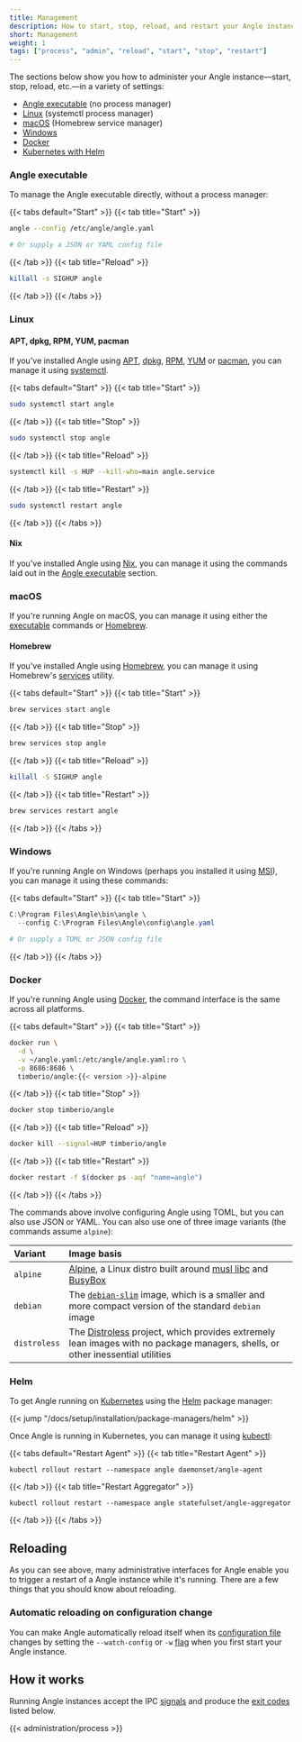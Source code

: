 ```yaml
---
title: Management
description: How to start, stop, reload, and restart your Angle instance
short: Management
weight: 1
tags: ["process", "admin", "reload", "start", "stop", "restart"]
---
```


The sections below show you how to administer your Angle instance—start, stop, reload, etc.—in a variety of settings:

* [Angle executable](#angle-executable) (no process manager)
* [Linux](#linux) (systemctl process manager)
* [macOS](#macos) (Homebrew service manager)
* [Windows](#windows)
* [Docker](#docker)
* [Kubernetes with Helm](#helm)

### Angle executable

To manage the Angle executable directly, without a process manager:

{{< tabs default="Start" >}}
{{< tab title="Start" >}}

```bash
angle --config /etc/angle/angle.yaml

# Or supply a JSON or YAML config file
```

{{< /tab >}}
{{< tab title="Reload" >}}

```bash
killall -s SIGHUP angle
```

{{< /tab >}}
{{< /tabs >}}

### Linux

#### APT, dpkg, RPM, YUM, pacman

If you've installed Angle using [APT], [dpkg], [RPM], [YUM] or [pacman], you can manage it using [systemctl].

{{< tabs default="Start" >}}
{{< tab title="Start" >}}

```bash
sudo systemctl start angle
```

{{< /tab >}}
{{< tab title="Stop" >}}

```bash
sudo systemctl stop angle
```

{{< /tab >}}
{{< tab title="Reload" >}}

```bash
systemctl kill -s HUP --kill-who=main angle.service
```

{{< /tab >}}
{{< tab title="Restart" >}}

```bash
sudo systemctl restart angle
```

{{< /tab >}}
{{< /tabs >}}

#### Nix

If you've installed Angle using [Nix], you can manage it using the commands laid out in the [Angle
executable](#angle-executable) section.

### macOS

If you're running Angle on macOS, you can manage it using either the [executable](#angle-executable) commands or
[Homebrew](#homebrew).

#### Homebrew

If you've installed Angle using [Homebrew], you can manage it using Homebrew's [services][brew_services] utility.

{{< tabs default="Start" >}}
{{< tab title="Start" >}}

```bash
brew services start angle
```

{{< /tab >}}
{{< tab title="Stop" >}}

```bash
brew services stop angle
```

{{< /tab >}}
{{< tab title="Reload" >}}

```bash
killall -S SIGHUP angle
```

{{< /tab >}}
{{< tab title="Restart" >}}

```bash
brew services restart angle
```

{{< /tab >}}
{{< /tabs >}}

### Windows

If you're running Angle on Windows (perhaps you installed it using [MSI]), you can manage it using these commands:

{{< tabs default="Start" >}}
{{< tab title="Start" >}}

```powershell
C:\Program Files\Angle\bin\angle \
  --config C:\Program Files\Angle\config\angle.yaml

# Or supply a TOML or JSON config file
```

{{< /tab >}}
{{< /tabs >}}

### Docker

If you're running Angle using [Docker], the command interface is the same across all platforms.

{{< tabs default="Start" >}}
{{< tab title="Start" >}}

```bash
docker run \
  -d \
  -v ~/angle.yaml:/etc/angle/angle.yaml:ro \
  -p 8686:8686 \
  timberio/angle:{{< version >}}-alpine
```

{{< /tab >}}
{{< tab title="Stop" >}}

```bash
docker stop timberio/angle
```

{{< /tab >}}
{{< tab title="Reload" >}}

```bash
docker kill --signal=HUP timberio/angle
```

{{< /tab >}}
{{< tab title="Restart" >}}

```bash
docker restart -f $(docker ps -aqf "name=angle")
```

{{< /tab >}}
{{< /tabs >}}

The commands above involve configuring Angle using TOML, but you can also use JSON or YAML. You can also use one of
three image variants (the commands assume `alpine`):

Variant | Image basis
:-------|:-----------
`alpine` | [Alpine](https://hub.docker.com/_/alpine), a Linux distro built around [musl libc](https://www.musl-libc.org) and [BusyBox](https://busybox.net)
`debian` | The [`debian-slim`](https://hub.docker.com/_/debian) image, which is a smaller and more compact version of the standard `debian` image
`distroless` | The [Distroless](https://github.com/GoogleContainerTools/distroless) project, which provides extremely lean images with no package managers, shells, or other inessential utilities

### Helm

To get Angle running on [Kubernetes] using the [Helm] package manager:

{{< jump "/docs/setup/installation/package-managers/helm" >}}

Once Angle is running in Kubernetes, you can manage it using [kubectl]:

{{< tabs default="Restart Agent" >}}
{{< tab title="Restart Agent" >}}

```shell
kubectl rollout restart --namespace angle daemonset/angle-agent
```

{{< /tab >}}
{{< tab title="Restart Aggregator" >}}

```shell
kubectl rollout restart --namespace angle statefulset/angle-aggregator
```

{{< /tab >}}
{{< /tabs >}}

## Reloading

As you can see above, many administrative interfaces for Angle enable you to trigger a restart of a Angle instance while it's running. There are a few things that you should know about reloading.

### Automatic reloading on configuration change

You can make Angle automatically reload itself when its [configuration file][configuration] changes by setting the `--watch-config` or `-w` [flag][watch_config] when you first start your Angle instance.

## How it works

Running Angle instances accept the IPC [signals](#signals) and produce the [exit codes](#exit-codes) listed below.

{{< administration/process >}}

[apt]: /docs/setup/installation/package-managers/apt
[brew_services]: https://github.com/Homebrew/homebrew-services
[bug]: https://github.com/khulnasoft/angle/issues/new?labels=type%3A+bug
[configuration]: /docs/reference/configuration
[docker]: /docs/setup/installation/platforms/docker
[dpkg]: /docs/setup/installation/package-managers/dpkg
[helm]: https://helm.sh
[homebrew]: /docs/setup/installation/package-managers/homebrew
[kubectl]: https://kubernetes.io/docs/reference/kubectl
[kubernetes]: https://kubernetes.io
[msi]: /docs/setup/installation/package-managers/msi
[nix]: /docs/setup/installation/package-managers/nix
[rpm]: /docs/setup/installation/package-managers/rpm
[pacman]: /docs/setup/installation/package-managers/pacman
[sources]: /docs/reference/configuration/sources
[systemctl]: https://man7.org/linux/man-pages//man1/systemctl.1.html
[watch_config]: /docs/reference/cli/#angle-watch-config
[yum]: /docs/setup/installation/package-managers/yum
